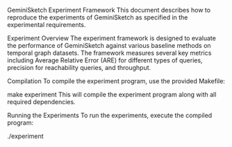GeminiSketch Experiment Framework
This document describes how to reproduce the experiments of GeminiSketch as specified in the experimental requirements.

Experiment Overview
The experiment framework is designed to evaluate the performance of GeminiSketch against various baseline methods on temporal graph datasets. The framework measures several key metrics including Average Relative Error (ARE) for different types of queries, precision for reachability queries, and throughput.


Compilation
To compile the experiment program, use the provided Makefile:

make experiment
This will compile the experiment program along with all required dependencies.

Running the Experiments
To run the experiments, execute the compiled program:

./experiment
